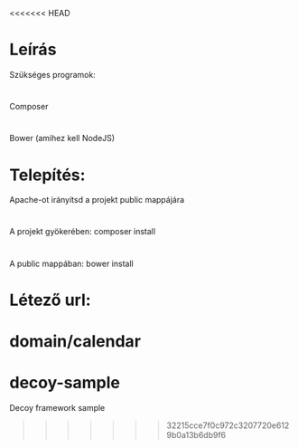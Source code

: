 <<<<<<< HEAD
# Leírás #

Szükséges programok:
# #
Composer
# #
Bower (amihez kell NodeJS)
# #
# Telepítés: #
Apache-ot irányítsd a projekt public mappájára
# #
A projekt gyökerében: composer install
# #
A public mappában: bower install
# #
# Létező url: #
domain/calendar
=======
# decoy-sample
Decoy framework sample
>>>>>>> 32215cce7f0c972c3207720e6129b0a13b6db9f6
